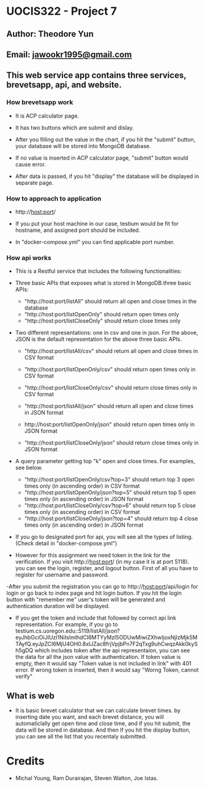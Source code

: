 # UOCIS322 - Project 7 #

## Author: Theodore Yun
## Email: jawookr1995@gmail.com
## This web service app contains three services, brevetsapp, api, and website.

### How brevetsapp work
- It is ACP calculator page.

- It has two buttons which are submit and dislay.

- After you filling out the value in the chart, if you hit the "submit" button, your database will be stored into MongoDB database.

- If no value is inserted in ACP calculator page, "submit" button would cause error.

- After data is passed, if you hit "display" the database will be displayed in separate page.

### How to approach to application

- http://<host:port>/

- If you put your host machine in our case, testium would be fit for hostname, and assigned port should be included.

- In "docker-compose.yml" you can find applicable port number.


### How api works

* This is a Restful service that includes the following functionalities:

* Three basic APIs that exposes what is stored in MongoDB.three basic APIs:

  * "http://host:port/listAll" should return all open and close times in the database
  * "http://host:port/listOpenOnly" should return open times only
  * "http://host:port/listCloseOnly" should return close times only
* Two different representations: one in csv and one in json. For the above, JSON is the default representation for the above three basic APIs.

  * "http://host:port/listAll/csv" should return all open and close times in CSV format

  * "http://host:port/listOpenOnly/csv" should return open times only in CSV format

  * "http://host:port/listCloseOnly/csv" should return close times only in CSV format

  * "http://host:port/listAll/json" should return all open and close times in JSON format

  * http://host:port/listOpenOnly/json" should return open times only in JSON format

  * "http://host:port/listCloseOnly/json" should return close times only in JSON format

* A query parameter getting top "k" open and close times. For examples, see below.

  * "http://host:port/listOpenOnly/csv?top=3" should return top 3 open times only (in ascending order) in CSV format
  * "http://host:port/listOpenOnly/json?top=5" should return top 5 open times only (in ascending order) in JSON format
  * "http://host:port/listCloseOnly/csv?top=6" should return top 5 close times only (in ascending order) in CSV format
  * "http://host:port/listCloseOnly/json?top=4" should return top 4 close times only (in ascending order) in JSON format
  
- If you go to designated port for api, you will see all the types of listing. (Check detail in "docker-compose.yml")

- However for this assignment we need token in the link for the verification. If you visit http://<host:port>/ (in my case it is at port 5118). you can see the login, register, and logout button. First of all you have to register for username and password. 

-After you submit the registration you can go to http://<host:port>/api/login for login or go back to index page and hit login button. If you hit the login button with "remember me" user's token will be generated and authentication duration will be displayed.

- If you get the token and include that followed by correct api link representation. For example, if you go to testium.cs.uoregon.edu::5119/listAll/json?eyJhbGciOiJIUzI1NiIsImlhdCI6MTYyMzI5ODUwMiwiZXhwIjoxNjIzMjk5MTAyfQ.eyJpZCI6MjU4OH0.8xIJZac8frjVpjbPn7F2qTxg9uhCwqzAkk0kySh5gDQ which includes token after the api representaion, you can see the data for all the json value with authentication. If token value is empty, then it would say "Token value is not included in link" with 401 error. If wrong token is inserted, then it would say "Worng Token, cannot verify"



## What is web

- It is basic brevet calculator that we can calculate brevet times. by inserting date you want, and each brevet distance, you will automaticlally get open time and close time, and if you hit submit, the data will be stored in database. And then If you hit the display button, you can see all the list that you recentaly submitted.



# Credits

- Michal Young, Ram Durairajan, Steven Walton, Joe Istas.